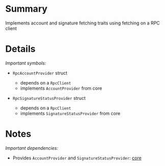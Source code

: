 
# Summary

Implements account and signature fetching traits using fetching on a RPC client

# Details

*Important symbols:*

- `RpcAccountProvider` struct
  - depends on a `RpcClient`
  - implements `AccountProvider` from core

- `RpcSignatureStatusProvider` struct
  - depends on a `RpcClient`
  - implements `SignatureStatusProvider` from core
  

# Notes


*Important dependencies:*

- Provides `AccountProvider` and `SignatureStatusProvider`: [core](../core/README.md) 
